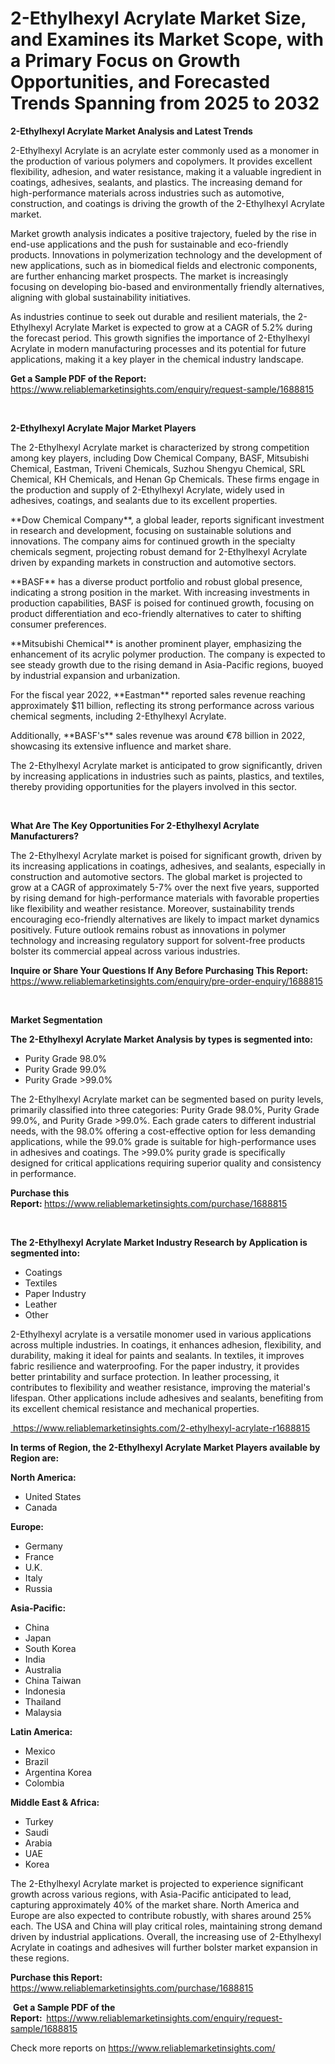 <p><h1>2-Ethylhexyl Acrylate Market Size, and Examines its Market Scope, with a Primary Focus on Growth Opportunities, and Forecasted Trends Spanning from 2025 to 2032</h1></p><p><strong>2-Ethylhexyl Acrylate Market Analysis and Latest Trends</strong></p>
<p><p>2-Ethylhexyl Acrylate is an acrylate ester commonly used as a monomer in the production of various polymers and copolymers. It provides excellent flexibility, adhesion, and water resistance, making it a valuable ingredient in coatings, adhesives, sealants, and plastics. The increasing demand for high-performance materials across industries such as automotive, construction, and coatings is driving the growth of the 2-Ethylhexyl Acrylate market.</p><p>Market growth analysis indicates a positive trajectory, fueled by the rise in end-use applications and the push for sustainable and eco-friendly products. Innovations in polymerization technology and the development of new applications, such as in biomedical fields and electronic components, are further enhancing market prospects. The market is increasingly focusing on developing bio-based and environmentally friendly alternatives, aligning with global sustainability initiatives.</p><p>As industries continue to seek out durable and resilient materials, the 2-Ethylhexyl Acrylate Market is expected to grow at a CAGR of 5.2% during the forecast period. This growth signifies the importance of 2-Ethylhexyl Acrylate in modern manufacturing processes and its potential for future applications, making it a key player in the chemical industry landscape.</p></p>
<p><strong>Get a Sample PDF of the Report:&nbsp;</strong> <a href="https://www.reliablemarketinsights.com/enquiry/request-sample/1688815?utm_campaign=2179&utm_medium=2&utm_source=Github&utm_content=ia&utm_term=26032025&utm_id=2-ethylhexyl-acrylate">https://www.reliablemarketinsights.com/enquiry/request-sample/1688815</a></p>
<p>&nbsp;</p>
<p><strong>2-Ethylhexyl Acrylate Major Market Players</strong></p>
<p><p>The 2-Ethylhexyl Acrylate market is characterized by strong competition among key players, including Dow Chemical Company, BASF, Mitsubishi Chemical, Eastman, Triveni Chemicals, Suzhou Shengyu Chemical, SRL Chemical, KH Chemicals, and Henan Gp Chemicals. These firms engage in the production and supply of 2-Ethylhexyl Acrylate, widely used in adhesives, coatings, and sealants due to its excellent properties.</p><p>**Dow Chemical Company**, a global leader, reports significant investment in research and development, focusing on sustainable solutions and innovations. The company aims for continued growth in the specialty chemicals segment, projecting robust demand for 2-Ethylhexyl Acrylate driven by expanding markets in construction and automotive sectors.</p><p>**BASF** has a diverse product portfolio and robust global presence, indicating a strong position in the market. With increasing investments in production capabilities, BASF is poised for continued growth, focusing on product differentiation and eco-friendly alternatives to cater to shifting consumer preferences.</p><p>**Mitsubishi Chemical** is another prominent player, emphasizing the enhancement of its acrylic polymer production. The company is expected to see steady growth due to the rising demand in Asia-Pacific regions, buoyed by industrial expansion and urbanization.</p><p>For the fiscal year 2022, **Eastman** reported sales revenue reaching approximately $11 billion, reflecting its strong performance across various chemical segments, including 2-Ethylhexyl Acrylate.</p><p>Additionally, **BASF's** sales revenue was around €78 billion in 2022, showcasing its extensive influence and market share.</p><p>The 2-Ethylhexyl Acrylate market is anticipated to grow significantly, driven by increasing applications in industries such as paints, plastics, and textiles, thereby providing opportunities for the players involved in this sector.</p></p>
<p>&nbsp;</p>
<p><strong>What Are The Key Opportunities For 2-Ethylhexyl Acrylate Manufacturers?</strong></p>
<p><p>The 2-Ethylhexyl Acrylate market is poised for significant growth, driven by its increasing applications in coatings, adhesives, and sealants, especially in construction and automotive sectors. The global market is projected to grow at a CAGR of approximately 5-7% over the next five years, supported by rising demand for high-performance materials with favorable properties like flexibility and weather resistance. Moreover, sustainability trends encouraging eco-friendly alternatives are likely to impact market dynamics positively. Future outlook remains robust as innovations in polymer technology and increasing regulatory support for solvent-free products bolster its commercial appeal across various industries.</p></p>
<p><strong>Inquire or Share Your Questions If Any Before Purchasing This Report:</strong> <a href="https://www.reliablemarketinsights.com/enquiry/pre-order-enquiry/1688815?utm_campaign=2179&utm_medium=2&utm_source=Github&utm_content=ia&utm_term=26032025&utm_id=2-ethylhexyl-acrylate">https://www.reliablemarketinsights.com/enquiry/pre-order-enquiry/1688815</a></p>
<p>&nbsp;</p>
<p><strong>Market Segmentation</strong></p>
<p><strong>The 2-Ethylhexyl Acrylate Market Analysis by types is segmented into:</strong></p>
<p><ul><li>Purity Grade 98.0%</li><li>Purity Grade 99.0%</li><li>Purity Grade >99.0%</li></ul></p>
<p><p>The 2-Ethylhexyl Acrylate market can be segmented based on purity levels, primarily classified into three categories: Purity Grade 98.0%, Purity Grade 99.0%, and Purity Grade >99.0%. Each grade caters to different industrial needs, with the 98.0% offering a cost-effective option for less demanding applications, while the 99.0% grade is suitable for high-performance uses in adhesives and coatings. The >99.0% purity grade is specifically designed for critical applications requiring superior quality and consistency in performance.</p></p>
<p><strong>Purchase this Report:&nbsp;</strong><a href="https://www.reliablemarketinsights.com/purchase/1688815?utm_campaign=2179&utm_medium=2&utm_source=Github&utm_content=ia&utm_term=26032025&utm_id=2-ethylhexyl-acrylate">https://www.reliablemarketinsights.com/purchase/1688815</a></p>
<p>&nbsp;</p>
<p><strong>The 2-Ethylhexyl Acrylate Market Industry Research by Application is segmented into:</strong></p>
<p><ul><li>Coatings</li><li>Textiles</li><li>Paper Industry</li><li>Leather</li><li>Other</li></ul></p>
<p><p>2-Ethylhexyl acrylate is a versatile monomer used in various applications across multiple industries. In coatings, it enhances adhesion, flexibility, and durability, making it ideal for paints and sealants. In textiles, it improves fabric resilience and waterproofing. For the paper industry, it provides better printability and surface protection. In leather processing, it contributes to flexibility and weather resistance, improving the material's lifespan. Other applications include adhesives and sealants, benefiting from its excellent chemical resistance and mechanical properties.</p></p>
<p><a href="https://www.reliablemarketinsights.com/2-ethylhexyl-acrylate-r1688815?utm_campaign=2179&utm_medium=2&utm_source=Github&utm_content=ia&utm_term=26032025&utm_id=2-ethylhexyl-acrylate">&nbsp;https://www.reliablemarketinsights.com/2-ethylhexyl-acrylate-r1688815</a></p>
<p><strong>In terms of Region, the 2-Ethylhexyl Acrylate Market Players available by Region are:</strong></p>
<p>
    <p> <strong> North America: </strong>
        <ul>
            <li>United States</li>
            <li>Canada</li>
        </ul>
        </p> 
    <p> <strong> Europe: </strong>
        <ul>
            <li>Germany</li>
            <li>France</li>
            <li>U.K.</li>
            <li>Italy</li>
            <li>Russia</li>
        </ul>
        </p> 
    <p> <strong> Asia-Pacific: </strong>
        <ul>
            <li>China</li>
            <li>Japan</li>
            <li>South Korea</li>
            <li>India</li>
            <li>Australia</li>
            <li>China Taiwan</li>
            <li>Indonesia</li>
            <li>Thailand</li>
            <li>Malaysia</li>
        </ul>
        </p> 
    <p> <strong> Latin America: </strong>
        <ul>
            <li>Mexico</li>
            <li>Brazil</li>
            <li>Argentina Korea</li>
            <li>Colombia</li>
        </ul>
        </p> 
    <p> <strong> Middle East & Africa: </strong>
        <ul>
            <li>Turkey</li>
            <li>Saudi</li>
            <li>Arabia</li>
            <li>UAE</li>
            <li>Korea</li>
        </ul>
    </p>
    </p>
<p><p>The 2-Ethylhexyl Acrylate market is projected to experience significant growth across various regions, with Asia-Pacific anticipated to lead, capturing approximately 40% of the market share. North America and Europe are also expected to contribute robustly, with shares around 25% each. The USA and China will play critical roles, maintaining strong demand driven by industrial applications. Overall, the increasing use of 2-Ethylhexyl Acrylate in coatings and adhesives will further bolster market expansion in these regions.</p></p>
<p><strong>Purchase this Report: </strong><a href="https://www.reliablemarketinsights.com/purchase/1688815?utm_campaign=2179&utm_medium=2&utm_source=Github&utm_content=ia&utm_term=26032025&utm_id=2-ethylhexyl-acrylate">https://www.reliablemarketinsights.com/purchase/1688815</a></p>
<p>&nbsp;<strong>Get a Sample PDF of the Report:&nbsp;&nbsp;</strong><a href="https://www.reliablemarketinsights.com/enquiry/request-sample/1688815?utm_campaign=2179&utm_medium=2&utm_source=Github&utm_content=ia&utm_term=26032025&utm_id=2-ethylhexyl-acrylate">https://www.reliablemarketinsights.com/enquiry/request-sample/1688815</a></p>
<p><strong></strong></p>
<p>Check more reports on <a href="https://www.reliablemarketinsights.com/?utm_campaign=2179&utm_medium=2&utm_source=Github&utm_content=ia&utm_term=26032025&utm_id=2-ethylhexyl-acrylate">https://www.reliablemarketinsights.com/</a></p>